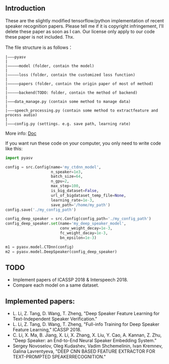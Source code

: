 ## Introduction

These are the slightly modified tensorflow/python implementation of recent speaker recognition papers.
Please tell me if it is copyright infringement, I'll delete these paper as soon as I can. Our license
only apply to our code these paper is not included. Thx.

The file structure is as follows：
```
|———pyasv
|
|—————model (folder, contain the model)
|
|—————loss (folder, contain the customized loss function)
|
|—————papers (folder, contain the origin paper of most of method)
|
|—————backend(TODO: folder, contain the method of backend)
|
|———data_manage.py (contain some method to manage data)
|
|———speech_processing.py (contain some method to extractfeature and process audio)
|
|———config.py (settings. e.g. save path, learning rate)
```

More info: [Doc](https://vzxxbacq.github.io/speaker-recognition-papers/html/index.html)

If you want run these code on your computer, you only need to write code like this:

```python
import pyasv

config = src.Config(name='my_ctdnn_model',
                    n_speaker=1e3,
                    batch_size=64,
                    n_gpu=2,
                    max_step=100,
                    is_big_dataset=False,
                    url_of_bigdataset_temp_file=None,
                    learning_rate=1e-3,
                    save_path='/home/my_path')
config.save('./my_config_path')

config_deep_speaker = src.Config(config_path='./my_config_path')
config_deep_speaker.set(name='my_deep_speaker_model',
                        conv_weight_decay=1e-3,
                        fc_weight_dacay=1e-3,
                        bn_epsilon=1e-3)

m1 = pyasv.model.CTDnn(config)
m2 = pyasv.model.DeepSpeaker(config_deep_speaker)
```

## TODO

* Implement papers of ICASSP 2018 & Interspeech 2018.
* Compare each model on a same dataset.

## Implemented papers:

* L. Li, Z. Tang, D. Wang, T. Zheng, "Deep Speaker Feature Learning for Text-Independent Speaker Verification." 
* L. Li, Z. Tang, D. Wang, T. Zheng, "Full-info Training for Deep Speaker Feature Learning," ICASSP 2018.
* C. Li, X. Ma, B. Jiang, X. Li, X. Zhang, X. Liu, Y. Cao, A. Kannan, Z. Zhu, "Deep Speaker: an End-to-End Neural Speaker Embedding System."
* Sergey Novoselov, Oleg Kudashev, Vadim Shchemelinin, Ivan Kremnev, Galina Lavrentyeva, "DEEP CNN BASED FEATURE EXTRACTOR FOR TEXT-PROMPTED SPEAKERRECOGNITION."